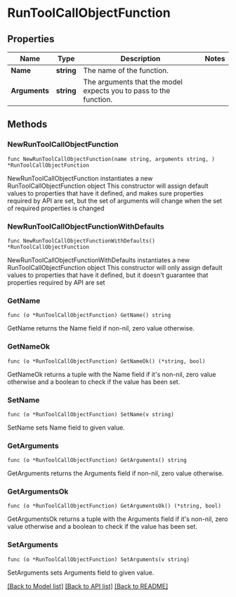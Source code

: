 # RunToolCallObjectFunction

## Properties

Name | Type | Description | Notes
------------ | ------------- | ------------- | -------------
**Name** | **string** | The name of the function. | 
**Arguments** | **string** | The arguments that the model expects you to pass to the function. | 

## Methods

### NewRunToolCallObjectFunction

`func NewRunToolCallObjectFunction(name string, arguments string, ) *RunToolCallObjectFunction`

NewRunToolCallObjectFunction instantiates a new RunToolCallObjectFunction object
This constructor will assign default values to properties that have it defined,
and makes sure properties required by API are set, but the set of arguments
will change when the set of required properties is changed

### NewRunToolCallObjectFunctionWithDefaults

`func NewRunToolCallObjectFunctionWithDefaults() *RunToolCallObjectFunction`

NewRunToolCallObjectFunctionWithDefaults instantiates a new RunToolCallObjectFunction object
This constructor will only assign default values to properties that have it defined,
but it doesn't guarantee that properties required by API are set

### GetName

`func (o *RunToolCallObjectFunction) GetName() string`

GetName returns the Name field if non-nil, zero value otherwise.

### GetNameOk

`func (o *RunToolCallObjectFunction) GetNameOk() (*string, bool)`

GetNameOk returns a tuple with the Name field if it's non-nil, zero value otherwise
and a boolean to check if the value has been set.

### SetName

`func (o *RunToolCallObjectFunction) SetName(v string)`

SetName sets Name field to given value.


### GetArguments

`func (o *RunToolCallObjectFunction) GetArguments() string`

GetArguments returns the Arguments field if non-nil, zero value otherwise.

### GetArgumentsOk

`func (o *RunToolCallObjectFunction) GetArgumentsOk() (*string, bool)`

GetArgumentsOk returns a tuple with the Arguments field if it's non-nil, zero value otherwise
and a boolean to check if the value has been set.

### SetArguments

`func (o *RunToolCallObjectFunction) SetArguments(v string)`

SetArguments sets Arguments field to given value.



[[Back to Model list]](../README.md#documentation-for-models) [[Back to API list]](../README.md#documentation-for-api-endpoints) [[Back to README]](../README.md)


